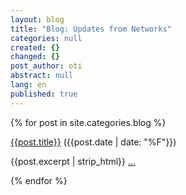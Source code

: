 ```yaml
---
layout: blog
title: "Blog: Updates from Networks"
categories: null
created: {}
changed: {}
post_author: oti
abstract: null
lang: en
published: true
---
```


{% for post in site.categories.blog %}
<div class="section">
<a href="{{site.baseurl}}{{post.url}}">{{post.title}}</a> ({{post.date | date: "%F"}})
<p>{{post.excerpt | strip_html}} <a href="{{site.baseurl}}{{post.url}}">...</a></p>
</div>
{% endfor %}
